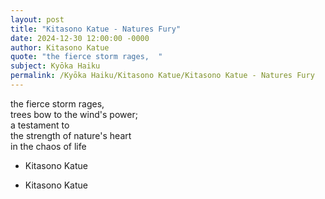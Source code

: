 ```yaml
---
layout: post
title: "Kitasono Katue - Natures Fury"
date: 2024-12-30 12:00:00 -0000
author: Kitasono Katue
quote: "the fierce storm rages,  "
subject: Kyōka Haiku
permalink: /Kyōka Haiku/Kitasono Katue/Kitasono Katue - Natures Fury
---
```


the fierce storm rages,  
trees bow to the wind's power;  
a testament to  
the strength of nature's heart  
in the chaos of life  

- Kitasono Katue

- Kitasono Katue
